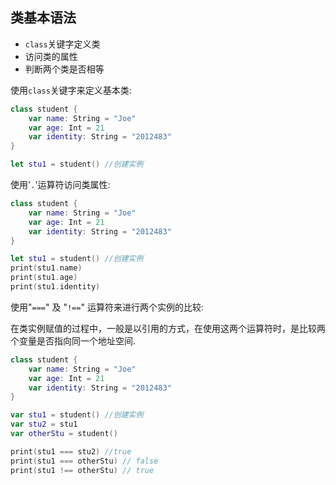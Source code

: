 ## 类基本语法

* `class`关键字定义类
* 访问类的属性
* 判断两个类是否相等

使用`class`关键字来定义基本类:

```swift
class student {
    var name: String = "Joe"
    var age: Int = 21
    var identity: String = "2012483"
}

let stu1 = student() //创建实例
```

使用'`.`'运算符访问类属性:

```swift
class student {
    var name: String = "Joe"
    var age: Int = 21
    var identity: String = "2012483"
}

let stu1 = student() //创建实例
print(stu1.name)
print(stu1.age)
print(stu1.identity)
```

使用"`===`" 及 "`!==`" 运算符来进行两个实例的比较:

在类实例赋值的过程中，一般是以引用的方式，在使用这两个运算符时，是比较两个变量是否指向同一个地址空间.

```swift
class student {
    var name: String = "Joe"
    var age: Int = 21
    var identity: String = "2012483"
}

var stu1 = student() //创建实例
var stu2 = stu1
var otherStu = student()

print(stu1 === stu2) //true
print(stu1 === otherStu) // false
print(stu1 !== otherStu) // true
```